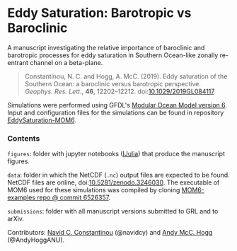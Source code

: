 # Eddy Saturation: Barotropic vs Baroclinic

A manuscript investigating the relative importance of baroclinic and barotropic processes for eddy saturation in Southern Ocean-like zonally re-entrant channel on a beta-plane.

> Constantinou, N. C. and Hogg, A. McC. (2019). Eddy saturation of the Southern Ocean: a baroclinic versus barotropic perspective. *Geophys. Res. Lett.*, **46**, 12202–12212. doi:[10.1029/2019GL084117](https://doi.org/10.1029/2019GL084117).

Simulations were performed using GFDL's [Modular Ocean Model version 6][mom6]. Input and configuration files for the simulations can be found in repository [EddySaturation-MOM6][mom6-input].

### Contents

`figures`: folder with jupyter notebooks ([IJulia](https://github.com/JuliaLang/IJulia.jl)) that produce the manuscript figures.

`data`: folder in which the NetCDF (`.nc`) output files are expected to be found. NetCDF files are online, doi:[10.5281/zenodo.3246030](https://doi.org/10.5281/zenodo.3246030). The executable of MOM6 used for these simulations was compiled by cloning [MOM6-examples repo @ commit 6526357](https://github.com/NOAA-GFDL/MOM6-examples/tree/65263572cceeeb18d930ab59fd7f6cddc4642eeb).

`submissions`: folder with all manuscript versions submitted to GRL and to arXiv.


Contributors: [Navid C. Constantinou](http://www.navidconstantinou.com) (@navidcy) and [Andy McC. Hogg](http://rses.anu.edu.au/people/academics/prof-andy-hogg) (@AndyHoggANU).

[mom6]: https://github.com/NOAA-GFDL/MOM6
[mom6-input]: https://github.com/navidcy/EddySaturation-MOM6

